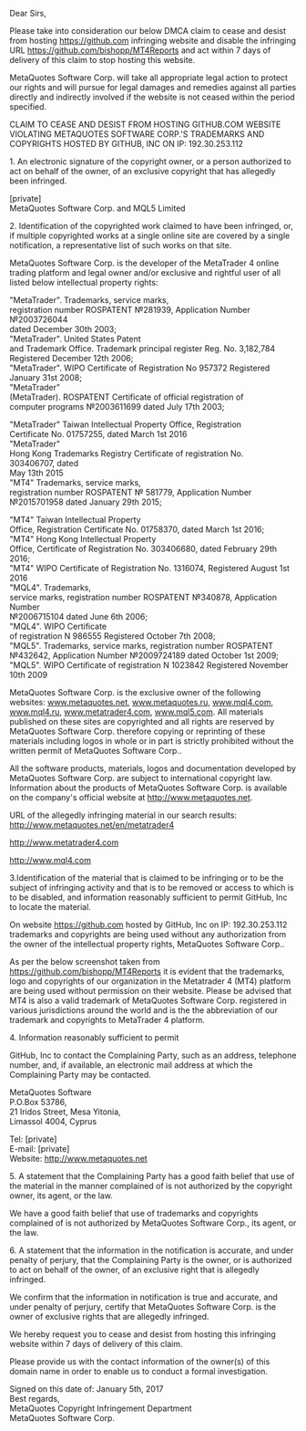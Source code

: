 Dear Sirs,

Please take into consideration our below DMCA claim
to cease and desist from hosting https://github.com infringing website and disable the infringing URL https://github.com/bishopp/MT4Reports and act within 7 days of delivery of this claim to stop hosting this website. 

MetaQuotes Software Corp.
will take all appropriate legal action to protect our rights and will
pursue for legal damages and remedies against all parties directly and
indirectly involved if the website is not ceased within the period
specified.

CLAIM TO CEASE AND DESIST FROM HOSTING GITHUB.COM WEBSITE
VIOLATING METAQUOTES SOFTWARE CORP.'S TRADEMARKS AND COPYRIGHTS HOSTED BY
GITHUB, INC ON IP: 
192.30.253.112

1\. An electronic signature of the
copyright owner, or a person authorized to act on behalf of the owner, of an
exclusive copyright that has allegedly been infringed.

[private]  
MetaQuotes Software Corp. and MQL5 Limited

2\. Identification of the copyrighted
work claimed to have been infringed, or, if multiple copyrighted works at a
single online site are covered by a single notification, a representative list
of such works on that site.

MetaQuotes Software Corp. is the
developer of the MetaTrader 4 online trading platform and legal owner and/or exclusive and rightful user of all listed
below intellectual property rights:

"MetaTrader". Trademarks, service marks,  
registration number ROSPATENT №281939, Application Number №2003726044  
dated December 30th  2003;  
"MetaTrader". United States Patent  
and Trademark Office. Trademark principal register Reg. No. 3,182,784  
Registered December 12th  2006;  
"MetaTrader". WIPO Certificate of Registration No  957372 Registered January 31st  2008;  
"MetaTrader"  
(MetaTrader). ROSPATENT Certificate of official registration of  
computer programs №2003611699 dated July 17th  2003;  

"MetaTrader"  Taiwan Intellectual Property Office, Registration  
Certificate No. 01757255, dated March 1st  2016      
"MetaTrader"  
Hong Kong Trademarks Registry Certificate of registration No.  
303406707, dated  
May 13th   2015  
"MT4" Trademarks, service marks,  
registration number ROSPATENT № 581779, Application Number №2015701958 dated January 29th  2015;  

"MT4" Taiwan Intellectual Property  
Office, Registration Certificate No. 01758370, dated March 1st  2016;  
"MT4" Hong Kong Intellectual Property  
Office, Certificate of Registration No. 303406680, dated February 29th  2016;  
"MT4" WIPO Certificate of Registration No. 1316074, Registered August 1st 2016  
"MQL4". Trademarks,  
service marks, registration number ROSPATENT №340878, Application Number  
№2006715104 dated June 6th 2006;  
"MQL4". WIPO Certificate  
of registration N 986555 Registered October 7th  2008;  
"MQL5". Trademarks, service marks, registration number ROSPATENT №432642, Application Number №2009724189 dated October 1st 2009;   
"MQL5". WIPO Certificate of registration N 1023842 Registered November 10th 2009  

MetaQuotes Software Corp. is
the exclusive owner of the following websites: www.metaquotes.net, www.metaquotes.ru, www.mql4.com, www.mql4.ru, www.metatrader4.com, www.mql5.com. All materials
published on these sites are copyrighted and all rights are reserved by
MetaQuotes Software Corp. therefore copying or reprinting of
these materials including logos in whole or in part is strictly prohibited without the written permit of
MetaQuotes Software Corp..

All the software products,
materials, logos and documentation developed by MetaQuotes Software
Corp. are subject to international copyright law. Information about the
products of MetaQuotes Software Corp. is available on the company's
official
website at http://www.metaquotes.net.

URL of the allegedly infringing
material in our search results:
http://www.metaquotes.net/en/metatrader4

http://www.metatrader4.com

http://www.mql4.com

3\.Identification of the material
that is claimed to be infringing or to be the subject of infringing activity
and that is to be removed or access to which is to be disabled, and information
reasonably sufficient to permit 
GitHub, Inc to locate the material.  

On website https://github.com hosted by GitHub, Inc on IP:  192.30.253.112  trademarks and copyrights are being used
without
any authorization from the owner of the intellectual property rights,
MetaQuotes Software Corp..

As per the below screenshot taken from https://github.com/bishopp/MT4Reports it
is evident that the  trademarks, logo and
copyrights of our organization in the Metatrader 4 (MT4) platform are being
used without permission on
their website.  Please be advised that MT4 is also a valid trademark of MetaQuotes Software Corp. registered in various jurisdictions around the
world and is the  the abbreviation
of our trademark and copyrights to MetaTrader 4 platform. 

4\.  Information reasonably sufficient
to permit

GitHub, Inc
to contact the
Complaining Party, such as an address, telephone number, and, if available, an
electronic mail address at which the Complaining Party may be contacted.  

MetaQuotes Software  
P.O.Box 53786,  
21 Iridos Street, Mesa Yitonia,  
Limassol 4004, Cyprus  

Tel: [private]  
E-mail: [private]  
Website: http://www.metaquotes.net  

5\. A statement that the Complaining
Party has a good faith belief that use of the material in the manner complained
of is not authorized by the copyright owner, its agent, or the law.  

We have a good faith belief that use
of trademarks and copyrights complained of is
not authorized by MetaQuotes Software Corp., its agent, or
the law.

6\. A statement that the information in the
notification is accurate, and under penalty of perjury, that the Complaining
Party is the owner, or is authorized to act on behalf of the owner, of an
exclusive right that is allegedly infringed.

We
confirm that the information in notification is true and accurate, and under
penalty of perjury, certify that MetaQuotes Software Corp. is
the owner of exclusive rights that are allegedly infringed.

We
hereby request you to cease and desist from hosting this infringing website within 7 days of delivery of this claim.

Please provide us with the contact information of the owner(s) of
this domain name in order to enable us to conduct a formal investigation.

Signed on this date of:  January 5th, 2017  
Best regards,  
MetaQuotes Copyright Infringement Department  
MetaQuotes Software Corp.


